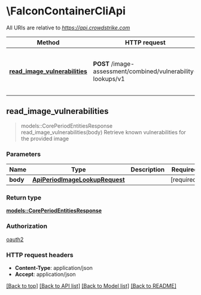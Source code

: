 # \FalconContainerCliApi

All URIs are relative to *<https://api.crowdstrike.com>*

Method | HTTP request | Description
------------- | ------------- | -------------
[**read_image_vulnerabilities**](FalconContainerCliApi.md#read_image_vulnerabilities) | **POST** /image-assessment/combined/vulnerability-lookups/v1 | Retrieve known vulnerabilities for the provided image

## read_image_vulnerabilities

> models::CorePeriodEntitiesResponse read_image_vulnerabilities(body)
Retrieve known vulnerabilities for the provided image

### Parameters

Name | Type | Description  | Required | Notes
------------- | ------------- | ------------- | ------------- | -------------
**body** | [**ApiPeriodImageLookupRequest**](ApiPeriodImageLookupRequest.md) |  | [required] |

### Return type

[**models::CorePeriodEntitiesResponse**](core.EntitiesResponse.md)

### Authorization

[oauth2](../README.md#oauth2)

### HTTP request headers

- **Content-Type**: application/json
- **Accept**: application/json

[[Back to top]](#) [[Back to API list]](../README.md#documentation-for-api-endpoints) [[Back to Model list]](../README.md#documentation-for-models) [[Back to README]](../README.md)
